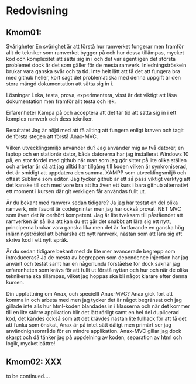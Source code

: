 Redovisning
====================================

Kmom01:
------------------------------------

Svårigheter
En svårighet är att förstå hur ramverket fungerar men framför allt de tekniker som ramverket bygger på och
hur dessa tillämpas, mycket kod och komplexitet att sätta sig in i och det var egentligen det största problemet
dock är det som gäller för de mesta ramverk. Inledningströskeln brukar vara ganska svår och ta tid.
Inte helt lätt att få det att fungera bra med github heller, kort sagt det problematiska med denna uppgift är
den stora mängd dokumentation att sätta sig in i.

Lösningar
Leka, testa, prova, experimentera, visst är det viktigt att läsa dokumentation men framför allt testa och lek.

Erfarenheter
Kämpa på och acceptera att det tar tid att sätta sig in i ett komplex ramverk och dess tekniker.


Resultatet
Jag är nöjd med att få allting att fungera enligt kraven och tagit de första stegen att förstå Anax-MVC.

Vilken utvecklingsmiljö använder du?
Jag använder mig av två datorer, en laptop och en stationär dator, båda datorerna har jag installerat Windows 10 på,
en stor fördel med github när man som jag gör sitter på lite olika ställen och arbetar är då att jag alltid har tillgång
till koden vilken är synkroniserad, det är smidigt att uppdatera den samma.
XAMPP som utvecklingsmiljö och oftast Sublime som editor. Jag tycker github är ett så pass viktigt verktyg att det kanske
till och med vore bra att ha även ett kurs i bara github alternativt ett moment i kursen där git verkligen får
användas fullt ut.

Är du bekant med ramverk sedan tidigare?
Ja jag har testat en del olika ramverk, min favorit är codeigninter men jag har också provat .NET MVC som även det
är oerhört kompetent. Jag är lite tveksam till påståendet att ramverken är så lika att kan du ett går det snabbt
att lära sig ett nytt, principerna brukar vara ganska lika men det är fortfarande en ganska hög inlärningströskel att
behärska ett nytt ramverk, nästan som att lära sig att skriva kod i ett nytt språk.

Är du sedan tidigare bekant med de lite mer avancerade begrepp som introduceras?
Ja de mesta av begreppen som dependence injection har jag använt och testat samt har en någorlunda förståelse för dock
 saknar jag erfarenheten som krävs för att fullt ut förstå nyttan och hur och när de olika teknikerna ska tillämpas,
 vilket jag hoppas ska bli något klarare efter denna kursen.

Din uppfattning om Anax, och speciellt Anax-MVC?
Anax gick fort att komma in och arbeta med men jag tycker det är något begränsat och jag gillade inte alls hur
html-koden blandades in i klasserna och när det kommer till en lite större applikation blir det lätt rörligt samt
en hel del duplicerad kod, det kändes också som att det krävdes nästan lite fulhack för att få det att funka som
 önskat, Anax är på intet sätt dåligt men primärt ser jag användnignsområde för en mindre applikation.
 Anax-MVC gillar jag dock skarpt och då tänker jag på uppdelning av koden, separation av
html och logik, mycket bättre!


Kmom02: XXX
------------------------------------

to be continued....